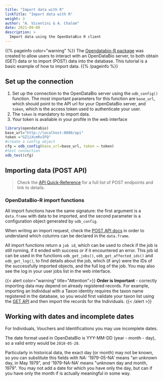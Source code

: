 ```yaml
---
title: "Import data with R"
linkTitle: "Import data with R"
weight: 3
author: "A. Vicentini & A. Chalom"
date: 2021-09-09
description: >
  Import data using the OpenDataBio R client
---
```


{{% pageinfo color="warning" %}}
The [Opendatabio-R package](https://github.com/opendatabio/opendatabio-r) was created to allow users to interact with an OpenDataBio server, to both obtain (GET) data or to import (POST) data into the database. This tutorial is a basic example of how to import data.
{{% /pageinfo %}}

## Set up the connection

1. Set up the connection to the OpenDataBio server using the `odb_config()` function. The most important parameters for
this function are `base_url`, which should point to the API url for your OpenDataBio server, and
`token`, which is the access token used to authenticate your user.
1. The `token` is mandatory to import data.
1. Your token is avaliable in your profile in the web interface

```r
library(opendatabio)
base_url="http://localhost:8080/api"
token ="GZ1iXcmRvIFQ"
#create a config object
cfg = odb_config(base_url=base_url, token = token)
#test connection
odb_test(cfg)
```

## Importing data (POST API)

> Check the [API Quick-Reference](/docs/api/quick-reference) for a full list of POST endpoints and link to details.

### OpenDataBio-R import functions

All import functions have the same signature: the first argument is a `data.frame` with data to be imported, and the second parameter is a configuration object generated by `odb_config`.

When writing an import request, check the [POST API docs](/docs/api/post-data) in order to understand which columns can be declared in the `data.frame`.

All import functions return a `job id`, which can be used to check if the job is still running, if it ended with success or if it encountered an error. This job id can be used in the functions `odb_get_jobs()`, `odb_get_affected_ids()` and `odb_get_log()`, to find details about the job, which (if any) were the IDs of the successfully imported objects, and the full log of the job. You may also see the log in your user jobs list in the web interface.

{{< alert color="warning" title="Attention">}}
**Order is Important** - correctly importing data may depend on already registered records. For example, importing an Individual with a Taxon identity requires the taxon name registered in the database, so you would first validate your taxon list using the [GET API](/docs/api/get-data) and then import the records for the Individuals.
{{< /alert >}}

## Working with dates and incomplete dates

For Individuals, Vouchers and Identifications you may use incomplete dates.

The date format used in OpenDataBio is YYY-MM-DD (year - month - day), so a valid entry would be `2018-05-28`.

Particularly in historical data, the exact day (or month) may not be known, so you can substitute this fields with NA: '1979-05-NA' means "an unknown day, in May 1979", and '1979-NA-NA' means "unknown day and month, 1979". You may not add a date for which you have only the day, but can if you have only the month if is actually meaningful in some way.
